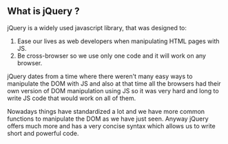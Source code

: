 ## What is jQuery ?

jQuery is a widely used javascript library, that was designed to:
1. Ease our lives as web developers when manipulating HTML pages with JS. 
1. Be cross-browser so we use only one code and it will work on any browser.

jQuery dates from a time where there weren't many easy ways to manipulate the DOM with JS and also at that time all the browsers had their own version of DOM manipulation using JS so it was very hard and long to write JS code that would work on all of them.

Nowadays things have standardized a lot and we have more common functions to manipulate the DOM as we have just seen. Anyway jQuery offers much more and has a very concise syntax which allows us to write short and powerful code.